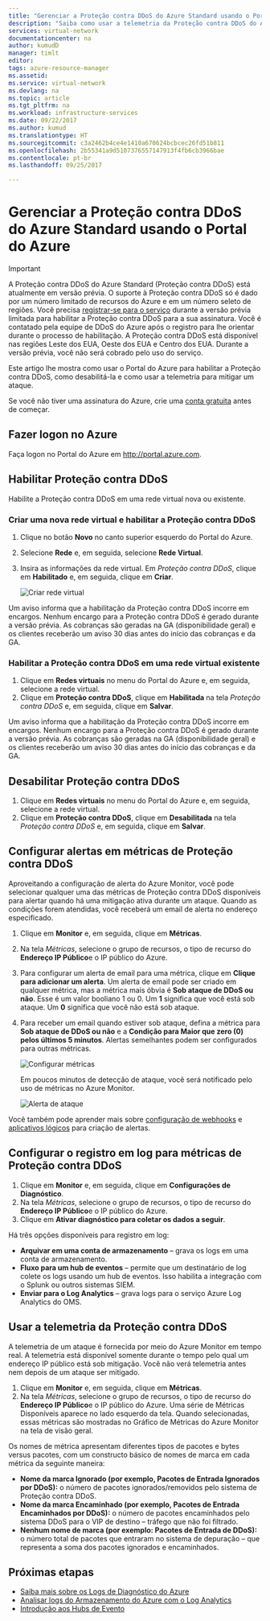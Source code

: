 ```yaml
---
title: "Gerenciar a Proteção contra DDoS do Azure Standard usando o Portal do Azure | Microsoft Docs"
description: "Saiba como usar a telemetria da Proteção contra DDoS do Azure Standard no Azure Monitor para mitigar um ataque."
services: virtual-network
documentationcenter: na
author: kumudD
manager: timlt
editor: 
tags: azure-resource-manager
ms.assetid: 
ms.service: virtual-network
ms.devlang: na
ms.topic: article
ms.tgt_pltfrm: na
ms.workload: infrastructure-services
ms.date: 09/22/2017
ms.author: kumud
ms.translationtype: HT
ms.sourcegitcommit: c3a2462b4ce4e1410a670624bcbcec26fd51b811
ms.openlocfilehash: 2b55341a9d5107376557147913f4fb6cb3966bae
ms.contentlocale: pt-br
ms.lasthandoff: 09/25/2017

---
```


# <a name="manage-azure-ddos-protection-standard-using-the-azure-portal"></a>Gerenciar a Proteção contra DDoS do Azure Standard usando o Portal do Azure

>[!IMPORTANT]
>A Proteção contra DDoS do Azure Standard (Proteção contra DDoS) está atualmente em versão prévia. O suporte à Proteção contra DDoS só é dado por um número limitado de recursos do Azure e em um número seleto de regiões. Você precisa [registrar-se para o serviço](http://aka.ms/ddosprotection) durante a versão prévia limitada para habilitar a Proteção contra DDoS para a sua assinatura. Você é contatado pela equipe de DDoS do Azure após o registro para lhe orientar durante o processo de habilitação. A Proteção contra DDoS está disponível nas regiões Leste dos EUA, Oeste dos EUA e Centro dos EUA. Durante a versão prévia, você não será cobrado pelo uso do serviço.

Este artigo lhe mostra como usar o Portal do Azure para habilitar a Proteção contra DDoS, como desabilitá-la e como usar a telemetria para mitigar um ataque. 

Se você não tiver uma assinatura do Azure, crie uma [conta gratuita](https://azure.microsoft.com/free/?WT.mc_id=A261C142F) antes de começar.

## <a name="log-in-to-azure"></a>Fazer logon no Azure

Faça logon no Portal do Azure em http://portal.azure.com.

## <a name="enable-ddos-protection"></a>Habilitar Proteção contra DDoS

Habilite a Proteção contra DDoS em uma rede virtual nova ou existente.

### <a name="create-a-new-virtual-network-and-enable-ddos-protection"></a>Criar uma nova rede virtual e habilitar a Proteção contra DDoS

1. Clique no botão **Novo** no canto superior esquerdo do Portal do Azure.
2. Selecione **Rede** e, em seguida, selecione **Rede Virtual**.
3. Insira as informações da rede virtual. Em *Proteção contra DDoS*, clique em **Habilitado** e, em seguida, clique em **Criar**.

    ![Criar rede virtual](./media/ddos-protection-manage-portal/ddos-create-vnet.png)   

Um aviso informa que a habilitação da Proteção contra DDoS incorre em encargos. Nenhum encargo para a Proteção contra DDoS é gerado durante a versão prévia. As cobranças são geradas na GA (disponibilidade geral) e os clientes receberão um aviso 30 dias antes do início das cobranças e da GA.

### <a name="enable-ddos-protection-on-an-existing-virtual-network"></a>Habilitar a Proteção contra DDoS em uma rede virtual existente 

1. Clique em **Redes virtuais** no menu do Portal do Azure e, em seguida, selecione a rede virtual.
2. Clique em **Proteção contra DDoS**, clique em **Habilitada** na tela *Proteção contra DDoS* e, em seguida, clique em **Salvar**. 

Um aviso informa que a habilitação da Proteção contra DDoS incorre em encargos. Nenhum encargo para a Proteção contra DDoS é gerado durante a versão prévia. As cobranças são geradas na GA (disponibilidade geral) e os clientes receberão um aviso 30 dias antes do início das cobranças e da GA.

## <a name="disable-ddos-protection"></a>Desabilitar Proteção contra DDoS

1. Clique em **Redes virtuais** no menu do Portal do Azure e, em seguida, selecione a rede virtual.
2. Clique em **Proteção contra DDoS**, clique em **Desabilitada** na tela *Proteção contra DDoS* e, em seguida, clique em **Salvar**.

## <a name="configure-alerts-on-ddos-protection-metrics"></a>Configurar alertas em métricas de Proteção contra DDoS

Aproveitando a configuração de alerta do Azure Monitor, você pode selecionar qualquer uma das métricas de Proteção contra DDoS disponíveis para alertar quando há uma mitigação ativa durante um ataque. Quando as condições forem atendidas, você receberá um email de alerta no endereço especificado.

1. Clique em **Monitor** e, em seguida, clique em **Métricas**.
2. Na tela *Métricas*, selecione o grupo de recursos, o tipo de recurso do **Endereço IP Público**e o IP público do Azure.
3. Para configurar um alerta de email para uma métrica, clique em **Clique para adicionar um alerta**. Um alerta de email pode ser criado em qualquer métrica, mas a métrica mais óbvia é **Sob ataque de DDoS ou não**. Esse é um valor booliano 1 ou 0. Um **1** significa que você está sob ataque. Um **0** significa que você não está sob ataque.
4. Para receber um email quando estiver sob ataque, defina a métrica para **Sob ataque de DDoS ou não** e a **Condição para Maior que zero (0) pelos últimos 5 minutos**. Alertas semelhantes podem ser configurados para outras métricas.

    ![Configurar métricas](./media/ddos-protection-manage-portal/ddos-metrics.png)

    Em poucos minutos de detecção de ataque, você será notificado pelo uso de métricas no Azure Monitor.

    ![Alerta de ataque](./media/ddos-protection-manage-portal/ddos-alert.png) 

Você também pode aprender mais sobre [configuração de webhooks](../monitoring-and-diagnostics/insights-webhooks-alerts.md) e [aplicativos lógicos](../logic-apps/logic-apps-what-are-logic-apps.md) para criação de alertas.

## <a name="configure-logging-on-ddos-protection-metrics"></a>Configurar o registro em log para métricas de Proteção contra DDoS

1. Clique em **Monitor** e, em seguida, clique em **Configurações de Diagnóstico**.
2. Na tela *Métricas*, selecione o grupo de recursos, o tipo de recurso do **Endereço IP Público**e o IP público do Azure.
3. Clique em **Ativar diagnóstico para coletar os dados a seguir**.

Há três opções disponíveis para registro em log:

- **Arquivar em uma conta de armazenamento** – grava os logs em uma conta de armazenamento.
- **Fluxo para um hub de eventos** – permite que um destinatário de log colete os logs usando um hub de eventos. Isso habilita a integração com o Splunk ou outros sistemas SIEM.
- **Enviar para o Log Analytics** – grava logs para o serviço Azure Log Analytics do OMS.

## <a name="use-ddos-protection-telemetry"></a>Usar a telemetria da Proteção contra DDoS

A telemetria de um ataque é fornecida por meio do Azure Monitor em tempo real. A telemetria está disponível somente durante o tempo pelo qual um endereço IP público está sob mitigação. Você não verá telemetria antes nem depois de um ataque ser mitigado.

1. Clique em **Monitor** e, em seguida, clique em **Métricas**. 
2. Na tela *Métricas*, selecione o grupo de recursos, o tipo de recurso do **Endereço IP Público**e o IP público do Azure. Uma série de Métricas Disponíveis aparece no lado esquerdo da tela. Quando selecionadas, essas métricas são mostradas no Gráfico de Métricas do Azure Monitor na tela de visão geral. 

Os nomes de métrica apresentam diferentes tipos de pacotes e bytes versus pacotes, com um constructo básico de nomes de marca em cada métrica da seguinte maneira:

- **Nome da marca Ignorado (por exemplo, Pacotes de Entrada Ignorados por DDoS):** o número de pacotes ignorados/removidos pelo sistema de Proteção contra DDoS.
- **Nome da marca Encaminhado (por exemplo, Pacotes de Entrada Encaminhados por DDoS):** o número de pacotes encaminhados pelo sistema DDoS para o VIP de destino – tráfego que não foi filtrado.
- **Nenhum nome de marca (por exemplo: Pacotes de Entrada de DDoS):** o número total de pacotes que entraram no sistema de depuração – que representa a soma dos pacotes ignorados e encaminhados.

## <a name="next-steps"></a>Próximas etapas

- [Saiba mais sobre os Logs de Diagnóstico do Azure](../monitoring-and-diagnostics/monitoring-overview-of-diagnostic-logs.md)
- [Analisar logs do Armazenamento do Azure com o Log Analytics](../log-analytics/log-analytics-azure-storage.md)
- [Introdução aos Hubs de Evento](../event-hubs/event-hubs-csharp-ephcs-getstarted.md)
